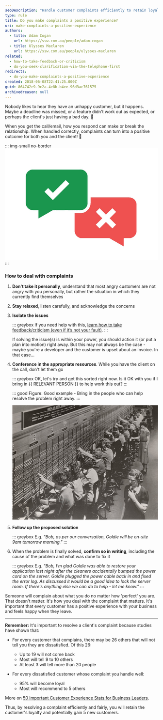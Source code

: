 ```yaml
---
seoDescription: "Handle customer complaints efficiently to retain loyalty and gain new customers by following a structured approach that prioritizes understanding the issue, isolating the problem, and providing a solution."
type: rule
title: Do you make complaints a positive experience?
uri: make-complaints-a-positive-experience
authors:
  - title: Adam Cogan
    url: https://ssw.com.au/people/adam-cogan
  - title: Ulysses Maclaren
    url: https://ssw.com.au/people/ulysses-maclaren
related:
  - how-to-take-feedback-or-criticism
  - do-you-seek-clarification-via-the-telephone-first
redirects:
  - do-you-make-complaints-a-positive-experience
created: 2018-06-08T22:41:25.000Z
guid: 864742c9-9c2a-4e8b-b4ee-96d3ac761575
archivedreason: null
---
```

Nobody likes to hear they have an unhappy customer, but it happens. Maybe a deadline was missed, or a feature didn't work out as expected, or perhaps the client's just having a bad day. 🤬

When you get the call/email, how you respond can make or break the relationship. When handled correctly, complaints can turn into a positive outcome for both you and the client! 🎉

<!--endintro-->

::: img-small no-border
![](conversation-conflict.jpg)
:::

### How to deal with complaints

1. **Don't take it personally**, understand that most angry customers are not angry with you personally, but rather the situation in which they currently find themselves
2. **Stay relaxed**, listen carefully, and acknowledge the concerns
3. **Isolate the issues**

   ::: greybox
   If you need help with this, [learn how to take feedback/criticism (even if it’s not your fault)](/how-to-take-feedback-or-criticism/).
   :::

   If solving the issue(s) is within your power, you should action it (or put a plan into motion) right away. But this may not always be the case - maybe you're a developer and the customer is upset about an invoice. In that case...
3. **Conference in the appropriate resources**. While you have the client on the call, don't let them go

   ::: greybox
   OK, let's try and get this sorted right now. Is it OK with you if I bring in {{ RELEVANT PERSON }} to help work this out?
   :::

   ::: good
   Figure: Good example - Bring in the people who can help resolve the problem right away.
   :::

   ![Figure: Conference in another person to solve the problem - it's a lot easier than it used to be](old-phone-connection.jpg)
4. **Follow up the proposed solution**

   ::: greybox
   E.g. *"Bob, as per our conversation, Goldie will be on-site 9am tomorrow morning."*
   :::
5. When the problem is finally solved, **confirm so in writing**, including the cause of the problem and what was done to fix it

   ::: greybox
   E.g. *"Bob, I'm glad Goldie was able to restore your application last night after the cleaners accidentally bumped the power cord on the server. Goldie plugged the power cable back in and fixed the error log. As discussed it would be a good idea to lock the server room. If there's anything else we can do to help - let me know."*
   :::

Someone will complain about what you do no matter how 'perfect' you are. That doesn't matter. It's how you deal with the complaint that matters. It's important that every customer has a positive experience with your business and feels happy when they leave.

- - -

**Remember:** It's important to resolve a client's complaint because studies have shown that:

* For every customer that complains, there may be 26 others that will not tell you they are dissatisfied.
  Of this 26:

  * Up to 19 will not come back
  * Most will tell 9 to 10 others
  * At least 3 will tell more than 20 people

* For every dissatisfied customer whose complaint you handle well:

  * 95% will become loyal
  * Most will recommend to 5 others

More on [50 Important Customer Experience Stats for Business Leaders](https://www.huffpost.com/entry/50-important-customer-exp_b_8295772).

Thus, by resolving a complaint efficiently and fairly, you will retain the customer's loyalty and potentially gain 5 new customers.
